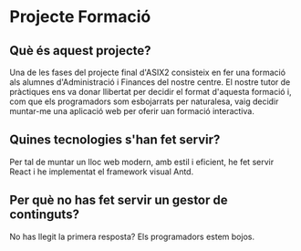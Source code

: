 # Projecte Formació
## Què és aquest projecte?
Una de les fases del projecte final d'ASIX2 consisteix en fer una formació als alumnes d'Administració i Finances del nostre centre. El nostre tutor de pràctiques ens va donar llibertat per decidir el format d'aquesta formació i, com que els programadors som esbojarrats per naturalesa, vaig decidir muntar-me una aplicació web per oferir uan formació interactiva.

## Quines tecnologies s'han fet servir?
Per tal de muntar un lloc web modern, amb estil i eficient, he fet servir React i he implementat el framework visual Antd.

## Per què no has fet servir un gestor de continguts?
No has llegit la primera resposta? Els programadors estem bojos.
